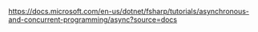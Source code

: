 https://docs.microsoft.com/en-us/dotnet/fsharp/tutorials/asynchronous-and-concurrent-programming/async?source=docs